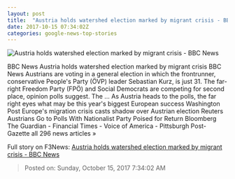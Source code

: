 ```yaml
---
layout: post
title:  "Austria holds watershed election marked by migrant crisis - BBC News"
date: 2017-10-15 07:34:02Z
categories: google-news-top-stories
---
```


![Austria holds watershed election marked by migrant crisis - BBC News](https://ichef-1.bbci.co.uk/news/1024/cpsprodpb/16D3E/production/_98320539_kurz2.jpg)

BBC News Austria holds watershed election marked by migrant crisis BBC News Austrians are voting in a general election in which the frontrunner, conservative People's Party (ÖVP) leader Sebastian Kurz, is just 31. The far-right Freedom Party (FPÖ) and Social Democrats are competing for second place, opinion polls suggest. The ... As Austria heads to the polls, the far right eyes what may be this year's biggest European success Washington Post Europe's migration crisis casts shadow over Austrian election Reuters Austrians Go to Polls With Nationalist Party Poised for Return Bloomberg The Guardian - Financial Times - Voice of America - Pittsburgh Post-Gazette all 296 news articles »


Full story on F3News: [Austria holds watershed election marked by migrant crisis - BBC News](http://www.f3nws.com/n/qN2Ar)

> Posted on: Sunday, October 15, 2017 7:34:02 AM
